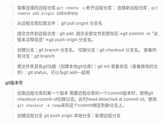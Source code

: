 >查看连接的远程仓库:`git remote -v`
>断开远程仓库：
  连接新远程仓库：`git remote add origin 远程仓库地址`

> 从远程仓库拉取文件： git pull origint 分支名

> 提交文件到远程仓库：git add .提交全部文件到暂存区->git commit -m "此版本注释信息"->git push origin 分支名。

> 创建分支：git branch 分支名。
> 切换分支：git checkout 分支名。
> 查看所有分支：git branch

> 使文件夹具有git功能（创建本地git仓库）：git init
> 查看状态（查看修改的文件）：git status，可以与git add一起用

git版本号

> 拉取远程仓库的某一个版本
需要远程仓库的一个commit版本时，使用git checkout commit-id切换过去，此时head detached at commit-id，使用`git checkout -b temp`来将这个commit绑定到新分支上。

> 创建远程分支
git push origin 本地分支：新建远程分支